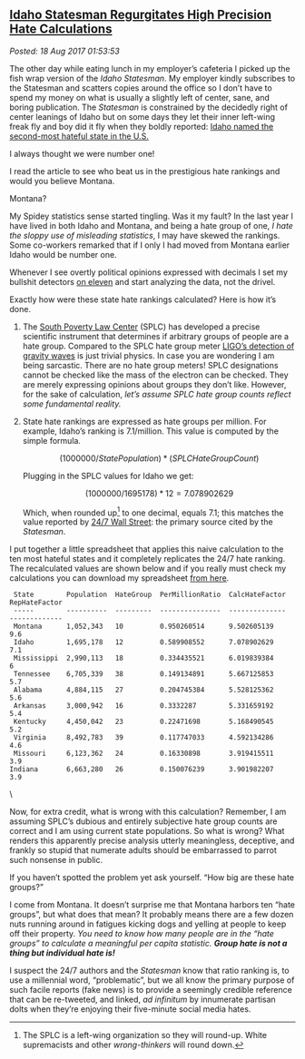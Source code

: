 
[Idaho Statesman Regurgitates High Precision Hate Calculations](https://analyzethedatanotthedrivel.org/2017/08/17/idaho-statesman-regurgitates-high-precision-hate-calculations/)
--------------------------------------------------------------------------------------------------------------------------------------------------

*Posted: 18 Aug 2017 01:53:53*

The other day while eating lunch in my employer’s cafeteria I picked up
the fish wrap version of the *Idaho Statesman*. My employer kindly
subscribes to the Statesman and scatters copies around the office so I
don’t have to spend my money on what is usually a slightly left of
center, sane, and boring publication. The *Statesman* is constrained by
the decidedly right of center leanings of Idaho but on some days they
let their inner left-wing freak fly and boy did it fly when they boldly
reported: [Idaho named the second-most hateful state in the
U.S.](https://www.idahostatesman.com/news/state/idaho/article167378712.html)

I always thought we were number one!

I read the article to see who beat us in the prestigious hate rankings
and would you believe Montana.

Montana?

My Spidey statistics sense started tingling. Was it my fault? In the
last year I have lived in both Idaho and Montana, and being a hate group
of one, *I hate the sloppy use of misleading statistics*, I may have
skewed the rankings. Some co-workers remarked that if I only I had moved
from Montana earlier Idaho would be number one.

Whenever I see overtly political opinions expressed with decimals I set
my bullshit detectors [on
eleven](https://www.youtube.com/watch?v=4xgx4k83zzc) and start analyzing
the data, not the drivel.

Exactly how were these state hate rankings calculated? Here is how it’s
done.

1.  The [South Poverty Law Center](https://www.splcenter.org/) (SPLC)
    has developed a precise scientific instrument that determines
    if arbitrary groups of people are a hate group. Compared to the SPLC
    hate group meter [LIGO’s detection of gravity
    waves](https://www.ligo.caltech.edu/) is just trivial physics. In
    case you are wondering I am being sarcastic. There are no hate group
    meters! SPLC designations cannot be checked like the mass of the
    electron can be checked. They are merely expressing opinions about
    groups they don’t like. However, for the sake of calculation, *let’s
    assume SPLC hate group counts reflect some fundamental reality.*

2.  State hate rankings are expressed as hate groups per million. For
    example, Idaho’s ranking is 7.1/million. This value is computed by
    the simple formula.

    $$(1000000/StatePopulation) * (SPLCHateGroupCount)$$

    Plugging in the SPLC values for Idaho we get:

    $$(1000000/1695178) * 12 = 7.078902629$$

    Which, when rounded up[^5416a] to one decimal, equals 7.1; this matches
    the value reported by [24/7 Wall
    Street](https://247wallst.com/special-report/2017/08/14/10-states-with-the-most-hate-groups-3/4/):
    the primary source cited by the *Statesman*.

I put together a little spreadsheet that applies this naive calculation
to the ten most hateful states and it completely replicates the 24/7
hate ranking. The recalculated values are shown below and if you really
must check my calculations you can download my spreadsheet [from
here](https://github.com/bakerjd99/Analyze-the-Data-not-the-Drivel/blob/5381f7a91b7614b0de1cc5343eb097e20653de64/wp2latex/inclusions/hfc.xlsx).

     State        Population  HateGroup  PerMillionRatio  CalcHateFactor  RepHateFactor
     -----        ----------  ---------  ---------------  --------------  ------------- 
     Montana      1,052,343   10         0.950260514      9.502605139     9.6
     Idaho        1,695,178   12         0.589908552      7.078902629     7.1
     Mississippi  2,990,113   18         0.334435521      6.019839384     6
     Tennessee    6,705,339   38         0.149134891      5.667125853     5.7
     Alabama      4,884,115   27         0.204745384      5.528125362     5.6
     Arkansas     3,000,942   16         0.3332287        5.331659192     5.4
     Kentucky     4,450,042   23         0.22471698       5.168490545     5.2
     Virginia     8,492,783   39         0.117747033      4.592134286     4.6
     Missouri     6,123,362   24         0.16330898       3.919415511     3.9
    Indiana       6,663,280   26         0.150076239      3.901982207     3.9
\

Now, for extra credit, what is wrong with this calculation? Remember, I
am assuming SPLC’s dubious and entirely subjective hate group counts are
correct and I am using current state populations. So what is wrong? What
renders this apparently precise analysis utterly meaningless, deceptive,
and frankly so stupid that numerate adults should be embarrassed to
parrot such nonsense in public.

If you haven’t spotted the problem yet ask yourself. “How big are these
hate groups?”

I come from Montana. It doesn’t surprise me that Montana harbors ten
“hate groups”, but what does that mean? It probably means there are a
few dozen nuts running around in fatigues kicking dogs and yelling at
people to keep off their property. *You need to know how many people are
in the “hate groups” to calculate a meaningful per capita statistic.
**Group hate is not a thing but individual hate is!***

I suspect the 24/7 authors and the *Statesman* know that ratio ranking
is, to use a millennial word, “problematic”, but we all know the primary
purpose of such facile reports (fake news) is to provide a seemingly
credible reference that can be re-tweeted, and linked, *ad infinitum* by
innumerate partisan dolts when they’re enjoying their five-minute social
media hates.

[^5416a]: The SPLC is a left-wing organization so they will round-up. White
    supremacists and other *wrong-thinkers* will round down.

